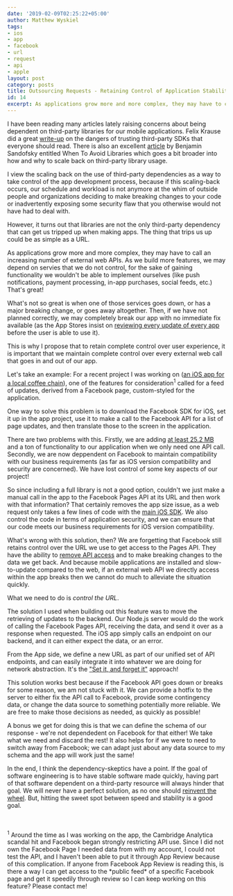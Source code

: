 ```yaml
---
date: '2019-02-09T02:25:22+05:00'
author: Matthew Wyskiel
tags:
- ios
- app
- facebook
- url
- request
- api
- apple
layout: post
category: posts
title: Outsourcing Requests - Retaining Control of Application Stability
id: 14
excerpt: As applications grow more and more complex, they may have to call an increasing number of external web APIs. As we build more features, we may depend on servies that we do not control, for the sake of gaining functionality we wouldn't be able to implement ourselves. That's great! What's not so great is when one of those services goes down, or has a major breaking change, or goes away altogether. Then, if we have not planned correctly, we may completely break our app with no immediate fix available. This is why I propose that to retain complete control over user experience, it is important that we maintain complete control over every external web call that goes in and out of our app.
---
```


I have been reading many articles lately raising concerns about being dependent on third-party libraries for our mobile applications. Felix Krause did a great [write-up](https://krausefx.com/blog/trusting-sdks) on the dangers of trusting third-party SDKs that everyone should read. There is also an excellent [article](https://sandofsky.com/blog/third-party-libraries.html) by Benjamin Sandofsky entitled When To Avoid Libraries which goes a bit broader into how and why to scale back on third-party library usage.

I view the scaling back on the use of third-party dependencies as a way to take control of the app development process, because if this scaling-back occurs, our schedule and workload is not anymore at the whim of outside people and organizations deciding to make breaking changes to your code or inadvertently exposing some security flaw that you otherwise would not have had to deal with.

However, it turns out that libraries are not the only third-party dependency that can get us tripped up when making apps. The thing that trips us up could be as simple as a URL.

As applications grow more and more complex, they may have to call an increasing number of external web APIs. As we build more features, we may depend on servies that we do not control, for the sake of gaining functionality we wouldn't be able to implement ourselves (like push notifications, payment processing, in-app purchases, social feeds, etc.) That's great!

What's not so great is when one of those services goes down, or has a major breaking change, or goes away altogether. Then, if we have not planned correctly, we may completely break our app with no immediate fix available (as the App Stores insist on [reviewing every update of every app](https://news.ycombinator.com/item?id=13817557) before the user is able to use it).

This is why I propose that to retain complete control over user experience, it is important that we maintain complete control over every external web call that goes in and out of our app.

Let's take an example: For a recent project I was working on ([an iOS app for a local coffee chain](http://mattwyskiel.com/portfolio/)), one of the features for consideration<sup>1</sup> called for a feed of updates, derived from a Facebook page, custom-styled for the application.

One way to solve this problem is to download the Facebook SDK for iOS, set it up in the app project, use it to make a call to the Facebook API for a list of page updates, and then translate those to the screen in the application.

There are two problems with this. Firstly, we are adding [at least 25.2 MB](https://developers.facebook.com/docs/ios/componentsdks) and a ton of functionality to our application when we only need one API call. Secondly, we are now deppendent on Facebook to maintain compatibility with our business requirements (as far as iOS version compatibility and security are concerned). We have lost control of some key aspects of our project!

So since including a full library is not a good option, couldn't we just make a manual call in the app to the Facebook Pages API at its URL and then work with that information? That certainly removes the app size issue, as a web request only takes a few lines of code with the [main iOS SDK](https://developer.apple.com/documentation/foundation/urlsession). We also control the code in terms of application security, and we can ensure that our code meets our business requirements for iOS version compatibility.

What's wrong with this solution, then? We are forgetting that Facebook still retains control over the URL we use to get access to the Pages API. They have the ability to [remove API access](https://developers.facebook.com/blog/post/2018/04/04/facebook-api-platform-product-changes/) and to make breaking changes to the data we get back. And because mobile applications are installed and slow-to-update compared to the web, if an external web API we directly access within the app breaks then we cannot do much to alleviate the situation quickly.

What we need to do is *control the URL*. 

The solution I used when building out this feature was to move the retrieving of updates to the backend. Our Node.js server would do the work of calling the Facebook Pages API, receiving the data, and send it over as a response when requested. The iOS app simply calls an endpoint on our backend, and it can either expect the data, or an error.

From the App side, we define a new URL as part of our unified set of API endpoints, and can easily integrate it into whatever we are doing for network abstraction. It's the ["Set it, and forget it"](https://www.youtube.com/watch?v=AXup055Btts) approach!

This solution works best because if the Facebook API goes down or breaks for some reason, we am not stuck with it. We can provide a hotfix to the server to either fix the API call to Facebook, provide some contingency data, or change the data source to something potentially more reliable. We are free to make those decisions as needed, as quickly as possible!

A bonus we get for doing this is that we can define the schema of our response - we're not dependedent on Facebook for that either! We take what we need and discard the rest! It also helps for if we were to need to switch away from Facebook; we can adapt just about any data source to my schema and the app will work just the same!

In the end, I think the dependency-skeptics have a point. If the goal of software engineering is to have stable software made quickly, having part of that software dependent on a third-party resource will always hinder that goal. We will never have a perfect solution, as no one should [reinvent the wheel](https://www.scalablepath.com/blog/third-party-libraries/). But, hitting the sweet spot between speed and stability is a good goal.

<br>
<br>
<sup>1</sup>   Around the time as I was working on the app, the Cambridge Analytica scandal hit and Facebook began strongly restricting API use. Since I did not own the Facebook Page I needed data from with my account, I could not test the API, and I haven't been able to put it through App Review because of this complication. If anyone from Facebook App Review is reading this, is there a way I can get access to the *public feed* of a specific Facebook page and get it speedily through review so I can keep working on this feature? Please contact me!